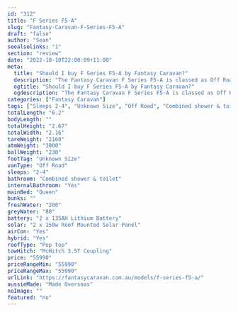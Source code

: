 ```yaml
---
id: "312"
title: "F Series F5-A"
slug: "Fantasy-Caravan-F-Series-F5-A"
draft: "false"
author: "Sean"
seealsolinks: "1"
section: "review"
date: "2022-10-10T22:00:09+11:00"
meta:
  title: "Should I buy F Series F5-A by Fantasy Caravan?"
  description: "The Fantasy Caravan F Series F5-A is classed as Off Road, and sleeps 2-4 people. It is Made Overseas and comes in at Unknown Size. It generally has Combined shower & toilet."
  ogtitle: "Should I buy F Series F5-A by Fantasy Caravan?"
  ogdescription: "The Fantasy Caravan F Series F5-A is classed as Off Road, and sleeps 2-4 people. It is Made Overseas and comes in at Unknown Size. It generally has Combined shower & toilet."
categories: ["Fantasy Caravan"]
tags: ["Sleeps 2-4", "Unknown Size", "Off Road", "Combined shower & toilet", "Pop top", "50 - 60k", "Made Overseas"]
totalLength: "6.2"
bodyLength: ""
totalHeight: "2.67"
totalWidth: "2.16"
tareWeight: "2160"
atmWeight: "3000"
ballWeight: "230"
footTag: "Unknown Size"
vanType: "Off Road"
sleeps: "2-4"
bathroom: "Combined shower & toilet"
internalBathroom: "Yes"
mainBed: "Queen"
bunks: ""
freshWater: "200"
greyWater: "80"
battery: "2 x 135AH Lithium Battery"
solar: "2 x 150w Roof Mounted Solar Panel"
airCon: "Yes"
hybrid: "Yes"
roofType: "Pop top"
towHitch: "McHitch 3.5T Coupling"
price: "55990"
priceRangeMin: "55990"
priceRangeMax: "55990"
urlLink: "https://fantasycaravan.com.au/models/f-series-f5-a/"
aussieMade: "Made Overseas"
noImage: ""
featured: "no"
---
```

